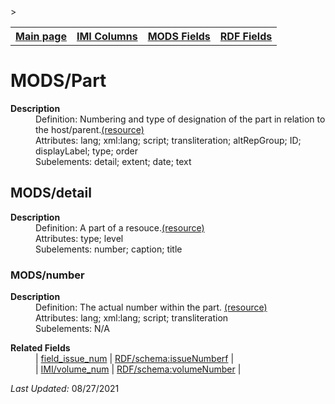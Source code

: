 <!DOCTYPE html>
<html>

<body>
<table style="width:100%">
  <tr>
    <th><a href="index.md">Main page</a></th>
	<th><a href="IMI.md">IMI Columns</a></th>
    <th><a href="MODS.md">MODS Fields</a></th>
    <th><a href="RDF.md">RDF Fields</a></th>
  </tr>>
</table>



<h1>MODS/Part</h1>
<dl>
  <dt><b>Description</b></dt>
  <dd>Definition: Numbering and type of designation of the part in relation to the host/parent.<a href="http://www.loc.gov/standards/mods/userguide/part.md#detail">(resource)</a></dd>
  <dd>Attributes:  lang; xml:lang; script; transliteration; altRepGroup; ID; displayLabel; type; order</dd>
  <dd>Subelements:  detail; extent; date; text</dd>
</dl>  
<h2>MODS/detail</h2>
<dl>
  <dt><b>Description</b></dt>
  <dd>Definition: A part of a resouce.<a href="http://www.loc.gov/standards/mods/userguide/part.md">(resource)</a></dd>
  <dd>Attributes:  type; level</dd>
  <dd>Subelements:  number; caption; title</dd>
</dl>
<h3>MODS/number</h3>
<dl>
  <dt><b>Description</b></dt>
  <dd>Definition: The actual number within the part.
<a href="http://www.loc.gov/standards/mods/userguide/part.md#number">(resource)</a></dd>
  <dd>Attributes:  lang; xml:lang; script; transliteration</dd>
  <dd>Subelements: N/A</dd>
 <dl>
	<dt><b>Related Fields</b></dt>
		 <dd>| <a href="field_issue_num.md">field_issue_num</a> | <a href="rdf.schema.issueNumber.md">RDF/schema:issueNumberf</a> | </dd>
		  <dd>| <a href="volume_num.md">IMI/volume_num</a> | <a href="rdf.schema.volumeNumber.md">RDF/schema:volumeNumber</a> | </dd>

</dl>
<p><i>Last Updated: </i>08/27/2021</p>
</body>
</html>